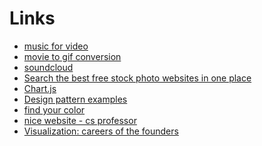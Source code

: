Links 
==============

- [music for video](http://freemusicarchive.org)
- [movie to gif conversion](http://mortenjust.github.io/droptogif/?ref=producthunt)
- [soundcloud](https://soundcloud.com)
- [Search the best free stock photo websites in one place](http://www.sitebuilderreport.com/stock-up)
- [Chart.js](http://www.chartjs.org/)
- [Design pattern examples](http://codepen.io/patterns/)
- [find your color](http://colourco.de/)
- [nice website - cs professor](http://www.cs.arizona.edu/~collberg/#home)
- [Visualization: careers of the founders](https://fleximize.com/careers-of-the-founders)